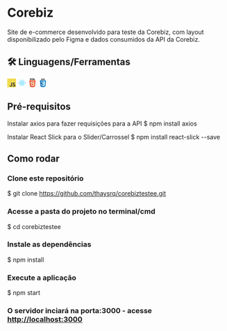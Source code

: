 # Corebiz 
Site de e-commerce desenvolvido para teste da Corebiz, com layout disponibilizado pelo Figma e dados consumidos da API da Corebiz.

## 🛠️ Linguagens/Ferramentas
<code><img height="20" src="https://raw.githubusercontent.com/github/explore/80688e429a7d4ef2fca1e82350fe8e3517d3494d/topics/javascript/javascript.png"></code>
<code><img height="20" src="https://raw.githubusercontent.com/github/explore/80688e429a7d4ef2fca1e82350fe8e3517d3494d/topics/react/react.png"></code>
<code><img height="20" src="https://raw.githubusercontent.com/github/explore/80688e429a7d4ef2fca1e82350fe8e3517d3494d/topics/html/html.png"></code>
<code><img height="20" src="https://raw.githubusercontent.com/github/explore/80688e429a7d4ef2fca1e82350fe8e3517d3494d/topics/css/css.png"></code>
## Pré-requisitos
Instalar axios para fazer requisições para a API
$ npm install axios

Instalar React Slick para o Slider/Carrossel
$ npm install react-slick --save

## Como rodar
### Clone este repositório
$ git clone <https://github.com/thaysrq/corebiztestee.git>
### Acesse a pasta do projeto no terminal/cmd
$ cd corebiztestee
### Instale as dependências
$ npm install
### Execute a aplicação
$ npm start
### O servidor inciará na porta:3000 - acesse <http://localhost:3000> 
